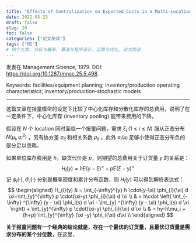 ```yaml
---
title: "Effects of Centralization on Expected Costs in a Multi-Location Newsboy Problem"
date: 2022-05-25
draft: false
slug: 20
toc: false
categories: ["论文简读"]
tags: ["MS"]
# 四个大类: 分析与概率, 算法与程序设计, 运筹与优化, 论文简读
---
```


发表在 Management Science, 1979. DOI: https://doi.org/10.1287/mnsc.25.5.498.

Keywords: facilities/equipment planning; inventory/production operating characteristics; inventory/production-stochastic models

---

这篇文章在报童模型的设定下比较了中心化库存和分散化库存的总费用，说明了在一定条件下，中心化库存 (inventory pooling) 能带来费用的下降。

假设在 $N$ 个 location 同时面临一个报童问题，需求 $\xi_i \;(1\leq i\leq N )$ 服从正态分布 $N(\mu_i, \sigma_i^2)$ ，另有协方差 $\sigma_{ij}$ 和相关系数 $\rho_{ij}$ 。此外 $\sigma_i / \mu_i$ 足够小使得正态分布负的部分足以忽略。

如果单位库存费用是 $h$，缺货代价是 $p$，则期望的总费用关于订货量 $y$ 的关系是：
$$
H_i(y) = h\mathrm{E}(y - \xi)^{+} + p \mathrm{E}(\xi - y)^{+}
$$
记 $\phi_i(\cdot), \, \Phi_i(\cdot)$ 分别是概率密度和累计分布函数，则 $H_i(y)$ 可以得到解析表达式：
$$
\begin{aligned}
H_{i}(y) & =  \int_{-\infty}^{y} h \cdot(y-\xi) \phi_{i}(\xi) d \xi+\int_{y}^{\infty} p \cdot(\xi-y) \phi_{i}(\xi) d \xi \\
& = h\cdot \left( \int_{-\infty} ^{\infty} (y - \xi) \phi_i(s) d \xi - \int_{y} ^{\infty} (y - \xi) \phi_i(s) d \xi \right) + \int_{y}^{\infty} p \cdot(\xi-y) \phi_{i}(\xi) d \xi \\
& = hy-h\mu_i + (h+p) \int_{y}^{\infty} (\xi -y) \phi_i(\xi) d\xi \\
\end{aligned}
$$




**关于报童问题有一个经典的结论就是，存在一个最优的订货量，且最优订货量是需求分布的某个分位数**，在这里，

